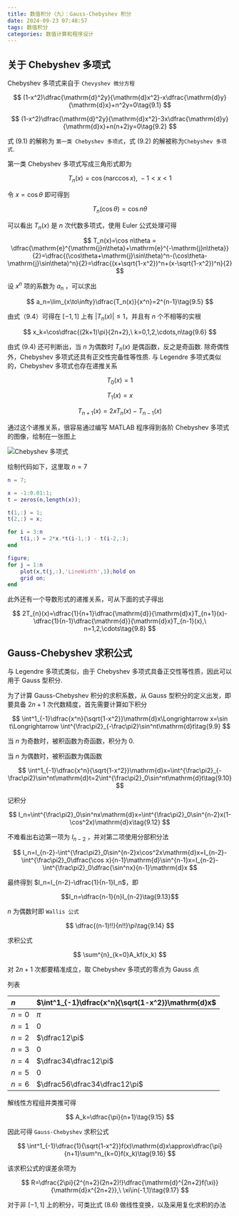 ```yaml
---
title: 数值积分（九）：Gauss-Chebyshev 积分
date: 2024-09-23 07:48:57
tags: 数值积分
categories: 数值计算和程序设计
---
```

## 关于 Chebyshev 多项式

Chebyshev 多项式来自于 `Chevyshev 微分方程`

$$
(1-x^2)\dfrac{\mathrm{d}^2y}{\mathrm{d}x^2}-x\dfrac{\mathrm{d}y}{\mathrm{d}x}+n^2y=0\tag{9.1}
$$

$$
(1-x^2)\dfrac{\mathrm{d}^2y}{\mathrm{d}x^2}-3x\dfrac{\mathrm{d}y}{\mathrm{d}x}+n(n+2)y=0\tag{9.2}
$$

式 (9.1) 的解称为 `第一类 Chebyshev 多项式`，式 (9.2) 的解被称为`Chebyshev 多项式`.

第一类 Chebyshev 多项式写成三角形式即为

$$
T_n(x)=\cos(n\arccos x),\ -1<x<1\tag{9.3}
$$

令 $x=\cos\theta$ 即可得到

$$
T_n(\cos\theta)=\cos n\theta \tag{9.4}
$$

可以看出 $T_n(x)$ 是 $n$ 次代数多项式，使用 Euler 公式处理可得

$$
T_n(x)=\cos n\theta = \dfrac{\mathrm{e}^{\mathrm{j}n\theta}+\mathrm{e}^{-\mathrm{j}n\theta}}{2}=\dfrac{(\cos\theta+\mathrm{j}\sin\theta)^n-(\cos\theta-\mathrm{j}\sin\theta)^n}{2}=\dfrac{(x+\sqrt{1-x^2})^n+(x-\sqrt{1-x^2})^n}{2}
$$

设 $x^n$ 项的系数为 $a_n$ ，可以求出

$$
a_n=\lim_{x\to\infty}\dfrac{T_n(x)}{x^n}=2^{n-1}\tag{9.5}
$$

由式（9.4）可得在 $[-1,1]$ 上有 $|T_n(x)|\leqslant1$，并且有 $n$ 个不相等的实根

$$
x_k=\cos\dfrac{(2k+1)\pi}{2n+2},\ k=0,1,2,\cdots,n\tag{9.6}
$$

由式 (9.4) 还可判断出，当 $n$ 为偶数时 $T_n(x)$ 是偶函数，反之是奇函数. 除奇偶性外，Chebyshev 多项式还具有正交性完备性等性质. 与 Legendre 多项式类似的，Chebyshev 多项式也存在递推关系

$$
T_0(x)=1
$$

$$
T_1(x)=x
$$

$$
T_{n+1}(x)=2xT_n(x)-T_{n-1}(x)\tag{9.7}
$$

通过这个递推关系，很容易通过编写 MATLAB 程序得到各阶 Chebyshev 多项式的图像，绘制在一张图上

![Chebyshev 多项式](img/chebyshev.svg)

绘制代码如下，这里取 $n=7$

```matlab
n = 7;

x = -1:0.01:1;
t = zeros(n,length(x));

t(1,:) = 1;
t(2,:) = x;

for i = 3:n
    t(i,:) = 2*x.*t(i-1,:) - t(i-2,:);
end

figure;
for j = 1:n
    plot(x,t(j,:),'LineWidth',1);hold on
    grid on;
end
```

此外还有一个导数形式的递推关系，可从下面的式子得出

$$
2T_{n}(x)=\dfrac{1}{n+1}\dfrac{\mathrm{d}}{\mathrm{d}x}T_{n+1}(x)-\dfrac{1}{n-1}\dfrac{\mathrm{d}}{\mathrm{d}x}T_{n-1}(x),\ n=1,2,\cdots\tag{9.8}
$$

## Gauss-Chebyshev 求积公式

与 Legendre 多项式类似，由于 Chebyshev 多项式具备正交性等性质，因此可以用于 Gauss 型积分.

为了计算 Gauss-Chebyshev 积分的求积系数，从 Gauss 型积分的定义出发，即要具备 $2n+1$ 次代数精度，首先需要计算如下积分

$$
\int^1_{-1}\dfrac{x^n}{\sqrt{1-x^2}}\mathrm{d}x\Longrightarrow x=\sin t\Longrightarrow \int^{\frac\pi2}_{-\frac\pi2}\sin^nt\mathrm{d}t\tag{9.9}
$$

当 $n$ 为奇数时，被积函数为奇函数，积分为 0.

当 $n$ 为偶数时，被积函数为偶函数

$$
\int^1_{-1}\dfrac{x^n}{\sqrt{1-x^2}}\mathrm{d}x=\int^{\frac\pi2}_{-\frac\pi2}\sin^nt\mathrm{d}t=2\int^{\frac\pi2}_0\sin^nt\mathrm{d}t\tag{9.10}
$$

记积分

$$
I_n=\int^{\frac\pi2}_0\sin^nx\mathrm{d}x=\int^{\frac\pi2}_0\sin^{n-2}x(1-\cos^2x)\mathrm{d}x\tag{9.12}
$$

不难看出右边第一项为 $I_{n-2}$ ，并对第二项使用分部积分法

$$
I_n=I_{n-2}-\int^{\frac\pi2}_0\sin^{n-2}x\cos^2x\mathrm{d}x=I_{n-2}-\int^{\frac\pi2}_0\dfrac{\cos x}{n-1}\mathrm{d}\sin^{n-1}x=I_{n-2}-\int^{\frac\pi2}_0\dfrac{\sin^nx}{n-1}\mathrm{d}x
$$

最终得到 $I_n=I_{n-2}-\dfrac{1}{n-1}I_n$，即

$$I_n=\dfrac{n-1}{n}I_{n-2}\tag{9.13}$$

$n$ 为偶数时即 `Wallis 公式` 

$$
\dfrac{(n-1)!!}{n!!}\pi\tag{9.14}
$$

求积公式

$$
\sum^{n}_{k=0}A_kf(x_k)
$$

对 $2n+1$ 次都要精准成立，取 Chebyshev 多项式的零点为 Gauss 点


列表

|$n$|$\int^1_{-1}\dfrac{x^n}{\sqrt{1-x^2}}\mathrm{d}x$|
|:---|:---|
|$n=0$|$\pi$|
|$n=1$|0|
|$n=2$|$\dfrac12\pi$|
|$n=3$|0|
|$n=4$|$\dfrac34\dfrac12\pi$|
|$n=5$|0|
|$n=6$|$\dfrac56\dfrac34\dfrac12\pi$|

解线性方程组并类推可得

$$
A_k=\dfrac{\pi}{n+1}\tag{9.15}
$$

因此可得 `Gauss-Chebyshev` 求积公式

$$
\int^1_{-1}\dfrac{1}{\sqrt{1-x^2}}f(x)\mathrm{d}x\approx\dfrac{\pi}{n+1}\sum^n_{k=0}f(x_k)\tag{9.16}
$$

该求积公式的误差余项为

$$
R=\dfrac{2\pi}{2^{n+2}(2n+2)!}\dfrac{\mathrm{d}^{2n+2}f(\xi)}{\mathrm{d}x^{2n+2}},\ \xi\in(-1,1)\tag{9.17}
$$

对于非 $[-1,1]$ 上的积分，可类比式 (8.6) 做线性变换，以及采用复化求积的办法
